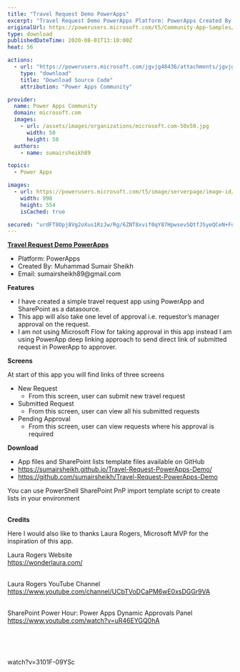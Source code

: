```yaml
---
title: "Travel Request Demo PowerApps"
excerpt: "Travel Request Demo PowerApps Platform: PowerApps Created By: Muhammad Sumair Sheikh Email: sumairsheikh89@gmail.com Features I have created a simple"
originalUrl: https://powerusers.microsoft.com/t5/Community-App-Samples/Travel-Request-Demo-PowerApps/td-p/644799
type: download
publishedDateTime: 2020-08-01T13:10:00Z
heat: 56

actions:
  - url: "https://powerusers.microsoft.com/jgvjg48436/attachments/jgvjg48436/AppFeedbackGallery/587/1/Travel%20Request%20Demo%20App.msapp"
    type: "download"
    title: "Download Source Code"
    attribution: "Power Apps Community"

provider:
  name: Power Apps Community
  domain: microsoft.com
  images:
    - url: /assets/images/organizations/microsoft.com-50x50.jpg
      width: 50
      height: 50
  authors:
    - name: sumairsheikh89

topics:
  - Power Apps

images:
  - url: https://powerusers.microsoft.com/t5/image/serverpage/image-id/165970i14C9B470061EC8CA/image-size/large?v=1.0&px=999
    width: 998
    height: 554
    isCached: true

secured: "urdFT8Opj8Vg2oXus1RzJw/Rg/6ZNT8xvif0qY87HpwsevSQtfJSyeQCeN+FqpypphBSsBYszrvXjRx4S0sTzlkdYnG20/Xjg7bMMyS3G89PaC1RiRdAQvWnEzT77k0ua/kLCuRARMWXadyIy46HqDNq2MdSJ6H7ZH6JevLxA4Ewb9Nic/INqs4rXkdqRQpgmDjqT3EWJA3DDc012xkQDtoWl4qeRVnEUYYlZmlHM/TBvVaDFp91Wn5kQnbbPB45FQPpfeD81E7MjCRKkUUaT88Z2nzQGMjQ7o/HFXZB+i04McWR4iEOjqSnnAallGZ4e7vN8NvQA66lKnr5dFD55vr0RbwRoqoYR/8F/QDTyNlZx6I/l0PpQgdvIqTRzexgQePL0OYl4KeDxCBrQ2TblQ==;HeWLb1I50E32w0uFfRe0LQ=="
---
```

<p><u><strong>Travel Request Demo PowerApps</strong></u></p><ul><li>Platform: PowerApps</li><li>Created By: Muhammad Sumair Sheikh</li><li>Email: sumairsheikh89@gmail.com</li></ul><p><strong>Features</strong></p><ul><li>I have created a simple travel request app using PowerApp and SharePoint as a datasource.</li><li>This app will also take one level of approval i.e. requestor’s manager approval on the request.</li><li>I am not using Microsoft Flow for taking approval in this app instead I am using PowerApp deep linking approach to send direct link of submitted request in PowerApp to approver.</li></ul><p><strong>Screens</strong></p><p>At start of this app you will find links of three screens</p><ul><li>New Request<ul><li>From this screen, user can submit new travel request</li></ul></li><li>Submitted Request<ul><li>From this screen, user can view all his submitted requests</li></ul></li><li>Pending Approval<ul><li>From this screen, user can view requests where his approval is required</li></ul></li></ul><p><strong>Download</strong></p><ul><li>App files and SharePoint lists template files available on GitHub</li><li><a href="https://sumairsheikh.github.io/Travel-Request-PowerApps-Demo/" target="_blank" rel="noopener nofollow noopener noreferrer">https://sumairsheikh.github.io/Travel-Request-PowerApps-Demo/</a></li><li><a href="https://github.com/sumairsheikh/Travel-Request-PowerApps-Demo" target="_blank" rel="noopener nofollow noopener noreferrer">https://github.com/sumairsheikh/Travel-Request-PowerApps-Demo</a></li></ul><p>You can use PowerShell SharePoint PnP import template script to create lists in your environment<br><br></p><p><strong>Credits</strong></p><p>Here I would also like to thanks Laura Rogers, Microsoft MVP for the inspiration of this app.</p><p>Laura Rogers Website<br><a href="https://wonderlaura.com/" target="_blank" rel="noopener nofollow noopener noreferrer">https://wonderlaura.com/</a><br><br></p><p>Laura Rogers YouTube Channel<br><a href="https://www.youtube.com/channel/UCbTVoDCaPM6wE0xsDGGr9VA" target="_blank" rel="noopener nofollow noopener noreferrer">https://www.youtube.com/channel/UCbTVoDCaPM6wE0xsDGGr9VA</a></p><p><br>SharePoint Power Hour: Power Apps Dynamic Approvals Panel<br><a href="https://www.youtube.com/watch?v=uR46EYGQ0hA" target="_blank" rel="noopener nofollow noopener noreferrer">https://www.youtube.com/watch?v=uR46EYGQ0hA</a></p><p>&nbsp;</p><p>&nbsp;</p><p><span class="videoUrl hidden">watch?v=3101F-09YSc</span></p>

